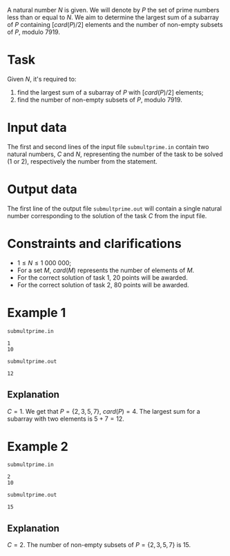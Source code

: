 A natural number $N$ is given. We will denote by $P$ the set of prime numbers less than or equal to $N$. We aim to determine the largest sum of a subarray of $P$ containing $[card(P)/2]$ elements and the number of non-empty subsets of $P$, modulo $7919$.

# Task

Given $N$, it's required to:
1. find the largest sum of a subarray of $P$ with $[card(P)/2]$ elements;
2. find the number of non-empty subsets of $P$, modulo $7919$.

# Input data

The first and second lines of the input file `submultprime.in` contain two natural numbers, $C$ and $N$, representing the number of the task to be solved ($1$ or $2$), respectively the number from the statement.

# Output data

The first line of the output file `submultprime.out` will contain a single natural number corresponding to the solution of the task $C$ from the input file.

# Constraints and clarifications

* $1 \leq N \leq 1 \ 000 \ 000$;
* For a set $M$, $card(M)$ represents the number of elements of $M$.
* For the correct solution of task $1$, $20$ points will be awarded.
* For the correct solution of task $2$, $80$ points will be awarded.

# Example 1

`submultprime.in`
```
1
10
```

`submultprime.out`
```
12
```

## Explanation

$C = 1$. We get that $P = \{2, 3, 5, 7\}$, $card(P) = 4$. The largest sum for a subarray with two elements is $5 + 7 = 12$.

# Example 2


`submultprime.in`
```
2
10
```

`submultprime.out`
```
15
```

## Explanation

$C = 2$. The number of non-empty subsets of $P = \{2, 3, 5, 7\}$ is $15$.